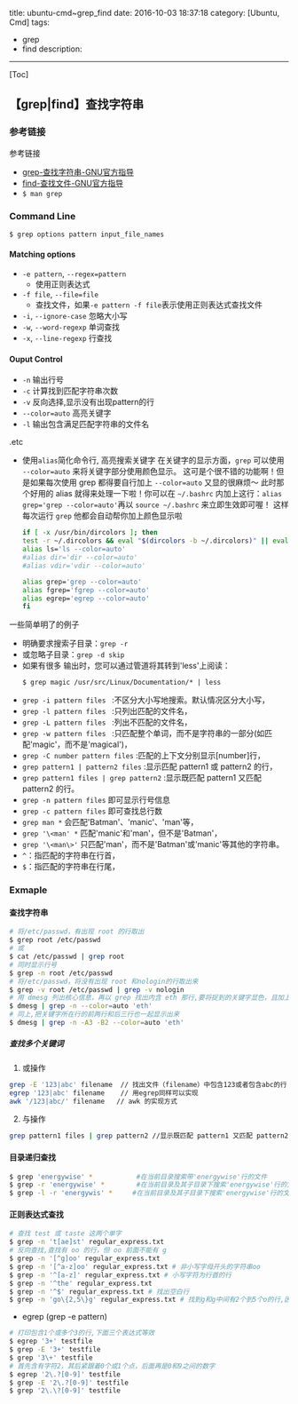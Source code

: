 title: ubuntu-cmd~grep_find
date: 2016-10-03 18:37:18
category: [Ubuntu, Cmd]
tags:
  - grep
  - find
description:
----
[Toc]

## 【grep|find】查找字符串

### 参考链接 ###
参考链接
* [grep-查找字符串-GNU官方指导](https://www.gnu.org/software/grep/manual/grep.html)
* [find-查找文件-GNU官方指导](https://www.gnu.org/software/findutils/manual/html_mono/find.html)
* `$ man grep`

### Command Line ###

```
$ grep options pattern input_file_names
```

#### Matching options ####

* `-e pattern`, `--regex=pattern`
    * 使用正则表达式
* `-f file`, `--file=file`
    * 查找文件，如果`-e pattern -f file`表示使用正则表达式查找文件
* `-i`, `--ignore-case` 忽略大小写
* `-w`, `--word-regexp` 单词查找
* `-x`, `--line-regexp` 行查找

#### Ouput Control ####

* `-n` 输出行号
* `-c` 计算找到匹配字符串次数
* `-v` 反向选择,显示没有出现pattern的行
* `--color=auto` 高亮关键字
* `-l` 输出包含满足匹配字符串的文件名

.etc

* 使用`alias`简化命令行, 高亮搜索关键字
  在关键字的显示方面，`grep` 可以使用 `--color=auto` 来将关键字部分使用颜色显示。 这可是个很不错的功能啊！但是如果每次使用 grep 都得要自行加上 `--color=auto` 又显的很麻烦～ 此时那个好用的 alias 就得来处理一下啦！你可以在 `~/.bashrc` 内加上这行：`alias grep='grep --color=auto'`再以 `source ~/.bashrc` 来立即生效即可喔！ 这样每次运行 `grep` 他都会自动帮你加上颜色显示啦
  ```bash
  if [ -x /usr/bin/dircolors ]; then
  test -r ~/.dircolors && eval "$(dircolors -b ~/.dircolors)" || eval "$(dircolors -b)"
  alias ls='ls --color=auto'
  #alias dir='dir --color=auto'
  #alias vdir='vdir --color=auto'

  alias grep='grep --color=auto'
  alias fgrep='fgrep --color=auto'
  alias egrep='egrep --color=auto'
  fi
  ```

一些简单明了的例子
* 明确要求搜索子目录：`grep -r`
* 或忽略子目录：`grep -d skip`
* 如果有很多 输出时，您可以通过管道将其转到'less'上阅读：
    ```
    $ grep magic /usr/src/Linux/Documentation/* | less
    ```
* `grep -i pattern files ` :不区分大小写地搜索。默认情况区分大小写，
* `grep -l pattern files ` :只列出匹配的文件名，
* `grep -L pattern files ` :列出不匹配的文件名，
* `grep -w pattern files ` :只匹配整个单词，而不是字符串的一部分(如匹配'magic'，而不是'magical')，
* `grep -C number pattern files`  :匹配的上下文分别显示[number]行，
* `grep pattern1 | pattern2 files`  :显示匹配 pattern1 或 pattern2 的行，
* `grep pattern1 files | grep pattern2` :显示既匹配 pattern1 又匹配 pattern2 的行。
* `grep -n pattern files`  即可显示行号信息
* `grep -c pattern files`  即可查找总行数
* `grep man *` 会匹配'Batman'、'manic'、'man'等，
* `grep '\<man' *` 匹配'manic'和'man'，但不是'Batman'，
* `grep '\<man\>'` 只匹配'man'，而不是'Batman'或'manic'等其他的字符串。
* `^`：指匹配的字符串在行首，
* `$`：指匹配的字符串在行尾，


### Exmaple ###

#### 查找字符串 ####

```bash
# 将/etc/passwd，有出现 root 的行取出
$ grep root /etc/passwd
# 或
$ cat /etc/passwd | grep root
# 同时显示行号
$ grep -n root /etc/passwd
# 将/etc/passwd，将没有出现 root 和nologin的行取出来
$ grep -v root /etc/passwd | grep -v nologin
# 用 dmesg 列出核心信息，再以 grep 找出内含 eth 那行,要将捉到的关键字显色，且加上行号来表示：
$ dmesg | grep -n --color=auto 'eth'
# 同上,把关键字所在行的前两行和后三行也一起显示出来
$ dmesg | grep -n -A3 -B2 --color=auto 'eth'
```
##### 查找多个关键词

1. 或操作
``` bash
grep -E '123|abc' filename  // 找出文件（filename）中包含123或者包含abc的行
egrep '123|abc' filename    // 用egrep同样可以实现
awk '/123|abc/' filename   // awk 的实现方式
```

2. 与操作
``` bash
grep pattern1 files | grep pattern2 //显示既匹配 pattern1 又匹配 pattern2 的行
```

#### 目录递归查找 ####

```bash
$ grep 'energywise' *           #在当前目录搜索带'energywise'行的文件
$ grep -r 'energywise' *        #在当前目录及其子目录下搜索'energywise'行的文件
$ grep -l -r 'energywis' *     #在当前目录及其子目录下搜索'energywise'行的文件，但是不显示匹配的行，只显示匹配的文件
```

#### 正则表达式查找 ####

```bash
# 查找 test 或 taste 这两个单字
$ grep -n 't[ae]st' regular_express.txt
# 反向查找,查找有 oo 的行，但 oo 前面不能有 g
$ grep -n '[^g]oo' regular_express.txt
$ grep -n '[^a-z]oo' regular_express.txt # 非小写字母开头的字符串oo
$ grep -n '^[a-z]' regular_express.txt # 小写字符为行首的行
$ grep -n '^the' regular_express.txt
$ grep -n '^$' regular_express.txt # 找出空白行 
$ grep -n 'go\{2,5\}g' regular_express.txt # 找到g和g中间有2个到5个o的行,因{}在shell中有特殊意义,需转义
```

* egrep (grep -e pattern)
```bash
# 打印包含1个或多个3的行,下面三个表达式等效
$ egrep '3+' testfile
$ grep -E '3+' testfile
$ grep '3\+' testfile      
# 首先含有字符2，其后紧跟着0个或1个点，后面再是0和9之间的数字
$ egrep '2\.?[0-9]' testfile
$ grep -E '2\.?[0-9]' testfile
$ grep '2\.\?[0-9]' testfile
```

